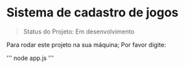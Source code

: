 # Sistema de cadastro de jogos 

>Status do Projeto: Em desenvolvimento

Para rodar este projeto na sua máquina; Por favor digite:

'''
node app.js
'''
